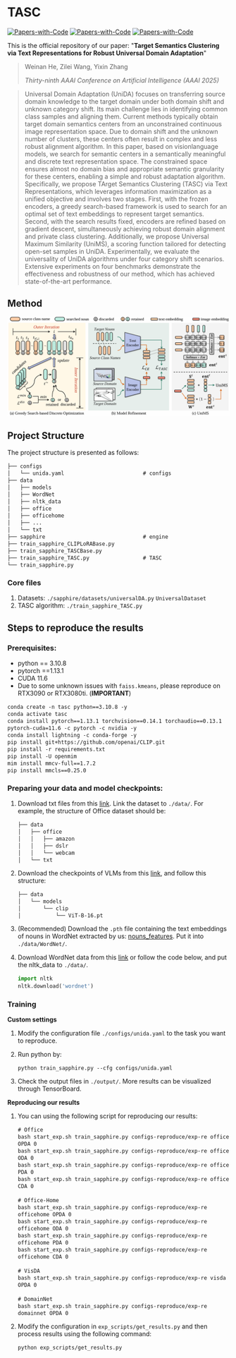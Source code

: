 # TASC

[![Papers-with-Code](https://img.shields.io/endpoint.svg?url=https://paperswithcode.com/badge/target-semantics-clustering-via-text/universal-domain-adaptation-on-office-home)](https://paperswithcode.com/sota/universal-domain-adaptation-on-office-home?p=target-semantics-clustering-via-text)
[![Papers-with-Code](https://img.shields.io/endpoint.svg?url=https://paperswithcode.com/badge/target-semantics-clustering-via-text/universal-domain-adaptation-on-domainnet)](https://paperswithcode.com/sota/universal-domain-adaptation-on-domainnet?p=target-semantics-clustering-via-text)
[![Papers-with-Code](https://img.shields.io/endpoint.svg?url=https://paperswithcode.com/badge/target-semantics-clustering-via-text/universal-domain-adaptation-on-visda2017)](https://paperswithcode.com/sota/universal-domain-adaptation-on-visda2017?p=target-semantics-clustering-via-text)

This is the official repository of our paper: "**Target Semantics Clustering via Text Representations for Robust Universal Domain Adaptation**"

> Weinan He, Zilei Wang, Yixin Zhang
>
> *Thirty-ninth AAAI Conference on Artificial Intelligence (AAAI 2025)*

> Universal Domain Adaptation (UniDA) focuses on transferring source domain knowledge to the target domain under both domain shift and unknown category shift. Its main challenge lies in identifying common class samples and aligning them. Current methods typically obtain target domain semantics centers from an unconstrained continuous image representation space. Due to domain shift and the unknown number of clusters, these centers often result in complex and less robust alignment algorithm. In this paper, based on visionlanguage models, we search for semantic centers in a semantically meaningful and discrete text representation space. The constrained space ensures almost no domain bias and appropriate semantic granularity for these centers, enabling a simple and robust adaptation algorithm. Specifically, we propose TArget Semantics Clustering (TASC) via Text Representations, which leverages information maximization as a unified objective and involves two stages. First, with the frozen encoders, a greedy search-based framework is used to search for an optimal set of text embeddings to represent target semantics. Second, with the search results fixed, encoders are refined based on gradient descent, simultaneously achieving robust domain alignment and private class clustering. Additionally, we propose Universal Maximum Similarity (UniMS), a scoring function tailored for detecting open-set samples in UniDA. Experimentally, we evaluate the universality of UniDA algorithms under four category shift scenarios. Extensive experiments on four benchmarks demonstrate the effectiveness and robustness of our method, which has achieved state-of-the-art performance.

## Method

<p align="center">
  <img src="image.png" width="1000">
</p>

## Project Structure

The project structure is presented as follows:

```
├── configs
│   └── unida.yaml                         # configs
├── data
│   ├── models
│   ├── WordNet
│   ├── nltk_data
│   ├── office
│   ├── officehome
│   ├── ...
│   └── txt
├── sapphire                               # engine
├── train_sapphire_CLIPLoRABase.py 
├── train_sapphire_TASCBase.py    
├── train_sapphire_TASC.py                 # TASC
└── train_sapphire.py
```

### Core files

  1. Datasets: `./sapphire/datasets/universalDA.py` `UniversalDataset`
  2. TASC algorithm: `./train_sapphire_TASC.py`

## Steps to reproduce the results

### Prerequisites:

 - python == 3.10.8
 - pytorch ==1.13.1
 - CUDA 11.6
 - Due to some unknown issues with `faiss.kmeans`, please reproduce on RTX3090 or RTX3080ti. (**IMPORTANT**)

```shell
conda create -n tasc python==3.10.8 -y
conda activate tasc
conda install pytorch==1.13.1 torchvision==0.14.1 torchaudio==0.13.1 pytorch-cuda=11.6 -c pytorch -c nvidia -y
conda install lightning -c conda-forge -y
pip install git+https://github.com/openai/CLIP.git
pip install -r requirements.txt
pip install -U openmim
mim install mmcv-full==1.7.2
pip install mmcls==0.25.0
```

### Preparing your data and model checkpoints:

 1. Download txt files from this [link](https://github.com/Sapphire-356/TASC/releases/download/v0.1/txt.tar). Link the dataset to `./data/`. For example, the structure of Office dataset should be:

    ```
    ├── data
    │   ├── office
    │   │   ├── amazon
    │   │   ├── dslr
    │   │   └── webcam 
    │   └── txt
    ```

 2. Download the checkpoints of VLMs from this [link](https://github.com/Sapphire-356/TASC/releases/download/v0.1/ViT-B-16.pt), and follow this structure:

    ```
    ├── data
    │   └── models
    │       └── clip
    │           └── ViT-B-16.pt
    ```

 3. (Recommended) Download the `.pth` file containing the text embeddings of nouns in WordNet extracted by us: [nouns_features](https://github.com/Sapphire-356/TASC/releases/download/v0.1/nouns_feat_rm_redundancy_ensemble.pth). Put it into `./data/WordNet/`.

 4. Download WordNet data from this [link](https://github.com/Sapphire-356/TASC/releases/download/v0.1/nltk_data.tar) or follow the code below, and put the nltk_data to `./data/`.

    ```python
    import nltk
    nltk.download('wordnet')
    ```


### Training

**Custom settings**

 1. Modify the configuration file `./configs/unida.yaml` to the task you want to reproduce.

 2. Run python by:

    ```shell
    python train_sapphire.py --cfg configs/unida.yaml
    ```

  3. Check the output files in `./output/`. More results can be visualized through TensorBoard.

**Reproducing our results**

1. You can using the following script for reproducing our results:

   ```shell
   # Office
   bash start_exp.sh train_sapphire.py configs-reproduce/exp-re office OPDA 0
   bash start_exp.sh train_sapphire.py configs-reproduce/exp-re office ODA 0
   bash start_exp.sh train_sapphire.py configs-reproduce/exp-re office PDA 0
   bash start_exp.sh train_sapphire.py configs-reproduce/exp-re office CDA 0

   # Office-Home
   bash start_exp.sh train_sapphire.py configs-reproduce/exp-re officehome OPDA 0
   bash start_exp.sh train_sapphire.py configs-reproduce/exp-re officehome ODA 0
   bash start_exp.sh train_sapphire.py configs-reproduce/exp-re officehome PDA 0
   bash start_exp.sh train_sapphire.py configs-reproduce/exp-re officehome CDA 0

   # VisDA
   bash start_exp.sh train_sapphire.py configs-reproduce/exp-re visda OPDA 0

   # DomainNet
   bash start_exp.sh train_sapphire.py configs-reproduce/exp-re domainnet OPDA 0
   ```

2. Modify the configuration in `exp_scripts/get_results.py` and then process results using the following command:
   ```shell
   python exp_scripts/get_results.py
   ```
   
